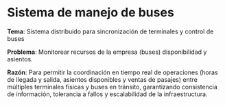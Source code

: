 
# Sistema de manejo de buses

**Tema**: Sistema distribuido para sincronización de terminales y control de buses

**Problema**: Monitorear recursos de la empresa (buses) disponibilidad y asientos. 

**Razón**: Para permitir la coordinación en tiempo real de operaciones (horas de llegada y salida, asientos disponibles y ventas de pasajes) entre múltiples terminales físicas y buses en tránsito, garantizando consistencia de información, tolerancia a fallos y escalabilidad de la infraestructura.